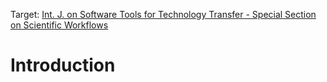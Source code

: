 Target: [Int. J. on Software Tools for Technology Transfer -
Special Section on Scientific Workflows](http://www.cs.stir.ac.uk/~kjt/research/sttt-workflows.html)

# Introduction

